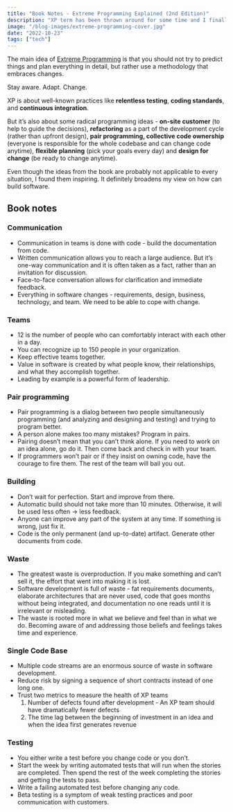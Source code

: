 ```yaml
---
title: "Book Notes - Extreme Programming Explained (2nd Edition)"
description: "XP term has been thrown around for some time and I finally got my hands on this book. Here are my notes and thoughts on the topic."
image: "/blog-images/extreme-programming-cover.jpg"
date: "2022-10-23"
tags: ["tech"]
---
```


The main idea of [Extreme Programming](https://www.amazon.com/Extreme-Programming-Explained-Embrace-Change-ebook-dp-B00N1ZN6C0/dp/B00N1ZN6C0) is that you should not try to predict things and plan everything in detail, but rather use a methodology that embraces changes.

Stay aware. Adapt. Change.

XP is about well-known practices like **relentless testing**, **coding standards**, and **continuous integration**.

But it’s also about some radical programming ideas - **on-site customer** (to help to guide the decisions), **refactoring** as a part of the development cycle (rather than upfront design), **pair programming, collective code ownership** (everyone is responsible for the whole codebase and can change code anytime), **flexible planning** (pick your goals every day) and **design for change** (be ready to change anytime).

Even though the ideas from the book are probably not applicable to every situation, I found them inspiring. It definitely broadens my view on how can build software.

## Book notes

### Communication

- Communication in teams is done with code - build the documentation from code.
- Written communication allows you to reach a large audience. But it’s one-way communication and it is often taken as a fact, rather than an invitation for discussion.
- Face-to-face conversation allows for clarification and immediate feedback.
- Everything in software changes - requirements, design, business, technology, and team. We need to be able to cope with change.

### Teams

- 12 is the number of people who can comfortably interact with each other in a day.
- You can recognize up to 150 people in your organization.
- Keep effective teams together.
- Value in software is created by what people know, their relationships, and what they accomplish together.
- Leading by example is a powerful form of leadership.

### Pair programming

- Pair programming is a dialog between two people simultaneously programming (and analyzing and designing and testing) and trying to program better.
- A person alone makes too many mistakes? Program in pairs.
- Pairing doesn’t mean that you can’t think alone. If you need to work on an idea alone, go do it. Then come back and check in with your team.
- If programmers won’t pair or if they insist on owning code, have the courage to fire them. The rest of the team will bail you out.

### Building

- Don’t wait for perfection. Start and improve from there.
- Automatic build should not take more than 10 minutes. Otherwise, it will be used less often → less feedback.
- Anyone can improve any part of the system at any time. If something is wrong, just fix it.
- Code is the only permanent (and up-to-date) artifact. Generate other documents from code.

### Waste

- The greatest waste is overproduction. If you make something and can’t sell it, the effort that went into making it is lost.
- Software development is full of waste - fat requirements documents, elaborate architectures that are never used, code that goes months without being integrated, and documentation no one reads until it is irrelevant or misleading.
- The waste is rooted more in what we believe and feel than in what we do. Becoming aware of and addressing those beliefs and feelings takes time and experience.

### Single Code Base

- Multiple code streams are an enormous source of waste in software development.
- Reduce risk by signing a sequence of short contracts instead of one long one.
- Trust two metrics to measure the health of XP teams
  1. Number of defects found after development - An XP team should have dramatically fewer defects
  2. The time lag between the beginning of investment in an idea and when the idea first generates revenue

### Testing

- You either write a test before you change code or you don’t.
- Start the week by writing automated tests that will run when the stories are completed. Then spend the rest of the week completing the stories and getting the tests to pass.
- Write a failing automated test before changing any code.
- Beta testing is a symptom of weak testing practices and poor communication with customers.
